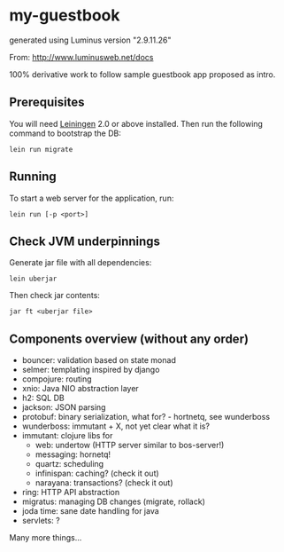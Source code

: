 # my-guestbook

generated using Luminus version "2.9.11.26"

From: http://www.luminusweb.net/docs

100% derivative work to follow sample guestbook app proposed as intro.

## Prerequisites

You will need [Leiningen][1] 2.0 or above installed.
Then run the following command to bootstrap the DB:

    lein run migrate
    
[1]: https://github.com/technomancy/leiningen

## Running

To start a web server for the application, run:

    lein run [-p <port>]

## Check JVM underpinnings

Generate jar file with all dependencies:

    lein uberjar

Then check jar contents:

    jar ft <uberjar file>

## Components overview (without any order)
- bouncer: validation based on state monad
- selmer: templating inspired by django
- compojure: routing
- xnio: Java NIO abstraction layer
- h2: SQL DB
- jackson: JSON parsing
- protobuf: binary serialization, what for? - hortnetq, see wunderboss
- wunderboss: immutant + X, not yet clear what it is?
- immutant: clojure libs for
  - web: undertow (HTTP server similar to bos-server!)
  - messaging: hornetq!
  - quartz: scheduling
  - infinispan: caching? (check it out)
  - narayana: transactions? (check it out)
- ring: HTTP API abstraction
- migratus: managing DB changes (migrate, rollack)
- joda time: sane date handling for java
- servlets: ?

Many more things...
